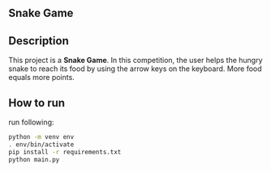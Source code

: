 ## Snake Game

## Description
This project is a **Snake Game**.
In this competition, the user helps the hungry snake to reach its food by using the arrow keys on the keyboard.
More food equals more points.

## How to run
run following:
```bash
python -m venv env
. env/bin/activate
pip install -r requirements.txt
python main.py
```

